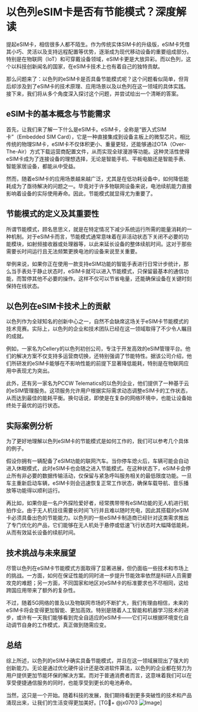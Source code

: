 # 以色列eSIM卡是否有节能模式？深度解读

提起eSIM卡，相信很多人都不陌生。作为传统实体SIM卡的升级版，eSIM卡凭借其小巧、灵活以及支持远程配置等优势，逐渐成为现代移动设备的重要组成部分。特别是在物联网（IoT）和可穿戴设备领域，eSIM卡更是大放异彩。而以色列，这个以科技创新闻名的国家，在eSIM卡技术上也有着自己的独特贡献。

那么问题来了：以色列的eSIM卡是否具备节能模式呢？这个问题看似简单，但背后却涉及到了eSIM卡的技术原理、应用场景以及以色列在这一领域的具体实践。接下来，我们将从多个角度深入探讨这个问题，并尝试给出一个清晰的答案。

## eSIM卡的基本概念与节能需求

首先，让我们来了解一下什么是eSIM卡。eSIM卡，全称是“嵌入式SIM卡”（Embedded SIM Card），它是一种直接集成到设备主板上的微型芯片。相比传统的物理SIM卡，eSIM卡不仅体积更小、重量更轻，还能够通过OTA（Over-The-Air）方式下载运营商配置文件，从而实现全球漫游等功能。这种灵活性使得eSIM卡成为了连接设备的理想选择，无论是智能手机、平板电脑还是智能手表、智能家居设备，都能从中受益。

然而，随着eSIM卡的应用场景越来越广泛，尤其是在低功耗设备中，如何降低能耗成为了亟待解决的问题之一。毕竟对于许多物联网设备来说，电池续航能力直接影响着设备的实际使用寿命。因此，节能模式就显得尤为重要了。

## 节能模式的定义及其重要性

所谓节能模式，顾名思思义，就是在特定情况下减少系统运行所需的能量消耗的一种机制。对于eSIM卡而言，节能模式通常意味着在非活动状态下关闭不必要的功能模块，如射频接收器或处理器等，以此来延长设备的整体续航时间。这对于那些需要长时间运行且无法频繁更换电池的设备来说至关重要。

举例来说，如果你正在使用一款支持eSIM功能的智能手表进行日常计步统计，那么当手表处于静止状态时，eSIM卡就可以进入节能模式，只保留最基本的通信功能，而暂停其他不必要的操作。这样不仅可以节省电量，还能确保设备在关键时刻保持在线状态。

## 以色列在eSIM卡技术上的贡献

以色列作为全球知名的创新中心之一，自然不会缺席这场关于eSIM卡节能模式的技术竞赛。实际上，以色列的企业和技术团队已经在这一领域取得了不少令人瞩目的成就。

例如，一家名为Cellery的以色列初创公司，专注于开发高效的eSIM管理平台。他们的解决方案不仅支持多运营商切换，还特别强调了节能特性。据该公司介绍，他们所研发的eSIM卡能够在不影响性能的前提下显著降低能耗，特别是在物联网应用中表现尤为突出。

此外，还有另一家名为PCCW Telematics的以色列企业，他们提供了一种基于云的eSIM管理服务。这项服务允许用户根据实际需求动态调整eSIM卡的工作状态，从而达到最佳的能耗平衡。换句话说，即使是在复杂的网络环境中，也能让设备始终处于最优的运行状态。

## 实际案例分析

为了更好地理解以色列eSIM卡的节能模式是如何工作的，我们可以参考几个具体的例子。

假设你拥有一辆配备了eSIM功能的联网汽车。当你停车熄火后，车辆可能会自动进入休眠模式，此时eSIM卡也会随之进入节能模式。在这种状态下，eSIM卡会停止所有非必要的数据传输活动，仅保留与紧急呼叫服务相关的最低限度功能。一旦车主重新启动车辆，eSIM卡则会迅速恢复正常工作状态，确保车载导航、音乐播放等功能得以顺利运行。

再比如，如果你是一名户外探险爱好者，经常携带带有eSIM功能的无人机进行航拍作业。由于无人机往往需要长时间飞行并且难以随时充电，因此其搭载的eSIM卡必须具备出色的节能能力。以色列的一些eSIM卡制造商已经针对这类需求推出了专门优化的产品，它们能够在无人机处于悬停或低速飞行状态时大幅降低能耗，从而有效延长设备的续航时间。

## 技术挑战与未来展望

尽管以色列在eSIM卡节能模式方面取得了显著进展，但仍面临一些技术和市场上的挑战。一方面，如何在保证性能的同时进一步提升节能效率依然是科研人员需要攻克的难题；另一方面，不同国家和地区对eSIM卡的标准要求也不尽相同，这给跨国应用带来了额外的复杂性。

不过，随着5G网络的普及以及物联网市场的不断扩大，我们有理由相信，未来的eSIM卡将会变得更加智能、更加高效。特别是随着人工智能和机器学习技术的进步，或许有一天我们能够看到完全自适应的eSIM卡——它们可以根据环境变化自动调节自身的工作模式，真正做到随需应变。

## 总结

综上所述，以色列的eSIM卡确实具备节能模式，并且在这一领域展现出了强大的创新能力。无论是通过优化硬件设计还是改进软件算法，以色列的企业都在努力为用户提供更加节能环保的解决方案。而对于普通消费者而言，这意味着我们可以在享受便捷通信服务的同时，也能享受到更长的电池寿命。

当然，这只是一个开始。随着科技的发展，我们期待看到更多突破性的技术和产品涌现出来，让我们的生活变得更加美好。[TG💪+ @jx0703 ![Image](https://github.com/user-attachments/assets/dbca1d08-cadb-493c-b0ec-ad6f7a83f270)]